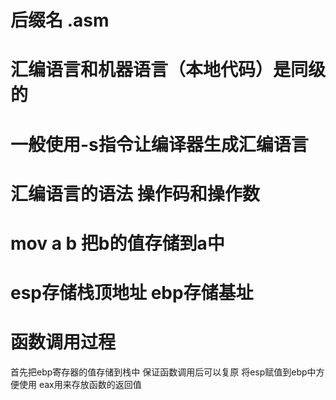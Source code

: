 # 后缀名 .asm

# 汇编语言和机器语言（本地代码）是同级的

# 一般使用-s指令让编译器生成汇编语言

# 汇编语言的语法 操作码和操作数

# mov a b 把b的值存储到a中

# esp存储栈顶地址 ebp存储基址

# 函数调用过程

首先把ebp寄存器的值存储到栈中 保证函数调用后可以复原
将esp赋值到ebp中方便使用
eax用来存放函数的返回值
